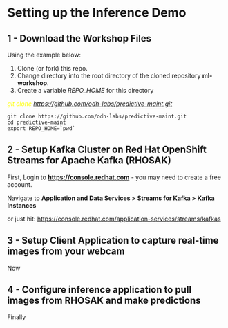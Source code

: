 # Setting up the Inference Demo

## 1 - Download the Workshop Files

Using the example below:   
1. Clone (or fork) this repo.
2. Change directory into the root directory of the cloned repository **ml-workshop**.  
3. Create a variable *REPO_HOME* for this directory

*<span style="color:yellow">
git clone https://github.com/odh-labs/predictive-maint.git<span>*

```
git clone https://github.com/odh-labs/predictive-maint.git
cd predictive-maint
export REPO_HOME=`pwd`
```


## 2 - Setup Kafka Cluster on Red Hat OpenShift Streams for Apache Kafka (RHOSAK)
First, Login to **https://console.redhat.com** - you may need to create a free account.

Navigate to **Application and Data Services > Streams for Kafka > Kafka Instances**

or just hit:   https://console.redhat.com/application-services/streams/kafkas


## 3 - Setup Client Application to capture real-time images from your webcam
Now


## 4 - Configure inference application to pull images from RHOSAK and make predictions
Finally

